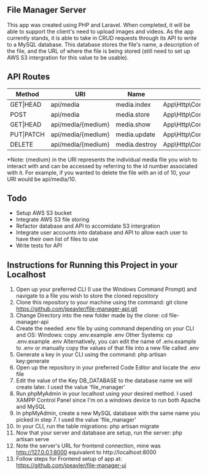 ## File Manager Server

This app was created using PHP and Laravel. When completed, it will be able to support the client's need to upload images and videos. As the app currently stands, it is able to take in CRUD requests through its API to write to a MySQL database. This database stores the file's name, a description of the file, and the URL of where the file is being stored (still need to set up AWS S3 intergration for this value to be usable).

## API Routes

| Method     | URI                | Name          | Action                                       | Middleware |
|------------|--------------------|---------------|----------------------------------------------|------------|
| GET\|HEAD  | api/media          | media.index   | App\Http\Controllers\MediaController@index   | api        |
| POST       | api/media          | media.store   | App\Http\Controllers\MediaController@store   | api        |
| GET\|HEAD  | api/media/{medium} | media.show    | App\Http\Controllers\MediaController@show    | api        |
| PUT\|PATCH | api/media/{medium} | media.update  | App\Http\Controllers\MediaController@update  | api        |
| DELETE     | api/media/{medium} | media.destroy | App\Http\Controllers\MediaController@destroy | api        |

*Note: {medium} in the URI represents the individual media file you wish to interact with and can be accessed by referring to the id number associated with it. For example, if you wanted to delete the file with an id of 10, your URI would be api/media/10.

## Todo

- Setup AWS S3 bucket
- Integrate AWS S3 file storing
- Refactor database and API to accomidate S3 intergration
- Integrate user accounts into database and API to allow 
each user to have their own list of files to use
- Write tests for API

## Instructions for Running this Project in your Localhost

1. Open up your preferred CLI (I use the Windows Command Prompt)
and navigate to a file you wish to store the cloned repository
2. Clone this repository to your machine using the command:
    git clone https://github.com/jpeavler/file-manager-api.git
3. Change Directory into the new folder made by the clone:
    cd file-manager-api
4. Create the needed .env file by using command depending on your CLI and OS:
    Windows: copy .env.example .env
    Other Systems: cp .env.example .env
    Alternatively, you can edit the name of .env.example to .env or manually 
    copy the values of that file into a new file called .env
5. Generate a key in your CLI using the command:
    php artisan key:generate
6. Open up the repository in your preferred Code Editor and locate the .env file
7. Edit the value of the Key DB_DATABASE to the database name we will create later.
    I used the value 'file_manager'
8. Run phpMyAdmin in your localhost using your desired method.
    I used XAMPP Control Panel since I'm on a windows device
    to run both Apache and MySQL
9. In phpMyAdmin, create a new MySQL database with the same name you picked in step 7.
    I used the value 'file_manager'
10. In your CLI, run the table migrations:
    php artisan migrate
11. Now that your server and database are setup, run the server:
    php artisan serve
12. Note the server's URL for frontend connection, mine was http://127.0.0.1:8000
    equivalent to http://localhost:8000
13. Follow steps for Frontend setup of app at: https://github.com/jpeavler/file-manager-ui